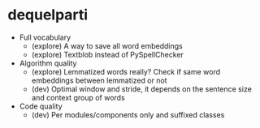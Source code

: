 # dequelparti

- Full vocabulary
  - (explore) A way to save all word embeddings
  - (explore) Textblob instead of PySpellChecker
- Algorithm quality
  - (explore) Lemmatized words really? Check if same word embeddings between lemmatized or not
  - (dev) Optimal window and stride, it depends on the sentence size and context group of words
- Code quality
  - (dev) Per modules/components only and suffixed classes
